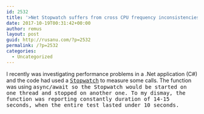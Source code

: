 ```yaml
---
id: 2532
title: '>Net Stopwatch suffers from cross CPU frequency inconsistencies'
date: 2017-10-19T00:31:42+00:00
author: remus
layout: post
guid: http://rusanu.com/?p=2532
permalink: /?p=2532
categories:
  - Uncategorized
---
```

I recently was investigating performance problems in a .Net application (C#) and the code had used a [<tt>Stopwatch</tt>](https://msdn.microsoft.com/en-us/library/system.diagnostics.stopwatch(v=vs.110).aspx) to measure some calls. The function was using <tt>async<tt>/<tt>await</tt> so the <tt>Stopwatch</tt> would be started on one thread and stopped on another one. To my dismay, the function was reporting constantly duration of 14-15 seconds, when the entire test lasted under 10 seconds.</p>
